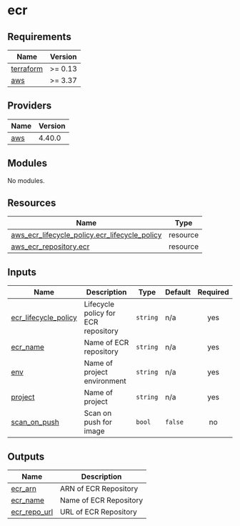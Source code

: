 # ecr

<!-- BEGINNING OF PRE-COMMIT-TERRAFORM DOCS HOOK -->
## Requirements

| Name | Version |
|------|---------|
| <a name="requirement_terraform"></a> [terraform](#requirement\_terraform) | >= 0.13 |
| <a name="requirement_aws"></a> [aws](#requirement\_aws) | >= 3.37 |

## Providers

| Name | Version |
|------|---------|
| <a name="provider_aws"></a> [aws](#provider\_aws) | 4.40.0 |

## Modules

No modules.

## Resources

| Name | Type |
|------|------|
| [aws_ecr_lifecycle_policy.ecr_lifecycle_policy](https://registry.terraform.io/providers/hashicorp/aws/latest/docs/resources/ecr_lifecycle_policy) | resource |
| [aws_ecr_repository.ecr](https://registry.terraform.io/providers/hashicorp/aws/latest/docs/resources/ecr_repository) | resource |

## Inputs

| Name | Description | Type | Default | Required |
|------|-------------|------|---------|:--------:|
| <a name="input_ecr_lifecycle_policy"></a> [ecr\_lifecycle\_policy](#input\_ecr\_lifecycle\_policy) | Lifecycle policy for ECR repository | `string` | n/a | yes |
| <a name="input_ecr_name"></a> [ecr\_name](#input\_ecr\_name) | Name of ECR repository | `string` | n/a | yes |
| <a name="input_env"></a> [env](#input\_env) | Name of project environment | `string` | n/a | yes |
| <a name="input_project"></a> [project](#input\_project) | Name of project | `string` | n/a | yes |
| <a name="input_scan_on_push"></a> [scan\_on\_push](#input\_scan\_on\_push) | Scan on push for image | `bool` | `false` | no |

## Outputs

| Name | Description |
|------|-------------|
| <a name="output_ecr_arn"></a> [ecr\_arn](#output\_ecr\_arn) | ARN of ECR Repository |
| <a name="output_ecr_name"></a> [ecr\_name](#output\_ecr\_name) | Name of ECR Repository |
| <a name="output_ecr_repo_url"></a> [ecr\_repo\_url](#output\_ecr\_repo\_url) | URL of ECR Repository |
<!-- END OF PRE-COMMIT-TERRAFORM DOCS HOOK -->

